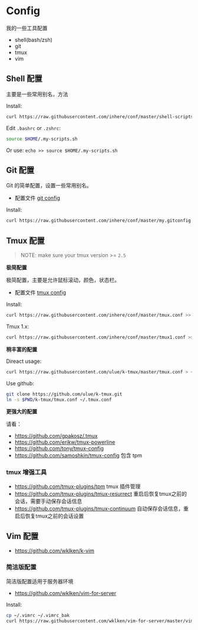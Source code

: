 # Config

我的一些工具配置

- shell(bash/zsh)
- git
- tmux
- vim

## Shell 配置

主要是一些常用别名，方法

Install:

```bash
curl https://raw.githubusercontent.com/inhere/conf/master/shell-scripts.sh >> ~/.my-scripts.sh
```

Edit `.bashrc` or `.zshrc`: 

```bash
source $HOME/.my-scripts.sh
```

Or use: `echo >> source $HOME/.my-scripts.sh`

## Git 配置

Git 的简单配置，设置一些常用别名。

- 配置文件 [git config](my.gitconfig)

Install:

```bash
curl https://raw.githubusercontent.com/inhere/conf/master/my.gitconfig >> ~/.gitconfig
```

## Tmux 配置

> NOTE: make sure your tmux version >= `2.5`

**极简配置**

极简配置，主要是允许鼠标滚动，颜色，状态栏。

- 配置文件 [tmux config](tmux.conf)

Install:

```bash
curl https://raw.githubusercontent.com/inhere/conf/master/tmux.conf >> ~/.tmux.conf
```

Tmux 1.x:

```bash
curl https://raw.githubusercontent.com/inhere/conf/master/tmux1.conf >> ~/.tmux.conf
```

**稍丰富的配置**

Direact usage:

```bash
curl https://raw.githubusercontent.com/ulue/k-tmux/master/tmux.conf > ~/.tmux.conf
```

Use github:

```bash
git clone https://github.com/ulue/k-tmux.git
ln -s $PWD/k-tmux/tmux.conf ~/.tmux.conf
```

**更强大的配置**

请看：

- https://github.com/gpakosz/.tmux
- https://github.com/erikw/tmux-powerline
- https://github.com/tony/tmux-config
- https://github.com/samoshkin/tmux-config 包含 tpm

### tmux 增强工具

- https://github.com/tmux-plugins/tpm tmux 插件管理
- https://github.com/tmux-plugins/tmux-resurrect 重启后恢复tmux之前的会话，需要手动保存会话信息
- https://github.com/tmux-plugins/tmux-continuum 自动保存会话信息，重启后恢复tmux之前的会话设置


## Vim 配置

- https://github.com/wklken/k-vim

### 简洁版配置

简洁版配置适用于服务器环境

- https://github.com/wklken/vim-for-server

Install:

```bash
cp ~/.vimrc ~/.vimrc_bak
curl https://raw.githubusercontent.com/wklken/vim-for-server/master/vimrc > ~/.vimrc
```



